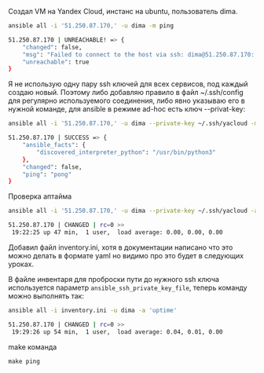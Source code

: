 Создал VM на Yandex Cloud, инстанс на ubuntu, пользователь dima.

```bash
ansible all -i '51.250.87.170,' -u dima -m ping

51.250.87.170 | UNREACHABLE! => {
    "changed": false,
    "msg": "Failed to connect to the host via ssh: dima@51.250.87.170: Permission denied (publickey).",
    "unreachable": true
}
```

Я не использую одну пару ssh ключей для всех сервисов, под каждый создаю новый. Поэтому либо добавляю правило в файл ~/.ssh/config для регулярно используемого соединения, либо явно указываю его в нужной команде, для ansible в режиме ad-hoc есть ключ --privat-key:

```bash
ansible all -i '51.250.87.170,' -u dima --private-key ~/.ssh/yacloud -m ping

51.250.87.170 | SUCCESS => {
    "ansible_facts": {
        "discovered_interpreter_python": "/usr/bin/python3"
    },
    "changed": false,
    "ping": "pong"
}
```

Проверка аптайма

```bash
ansible all -i '51.250.87.170,' -u dima --private-key ~/.ssh/yacloud -a 'uptime'

51.250.87.170 | CHANGED | rc=0 >>
 19:22:25 up 47 min,  1 user,  load average: 0.00, 0.00, 0.00
```

Добавил файл inventory.ini, хотя в документации написано что это можно делать в формате yaml но видимо про это будет в следующих уроках.

В файле инвентаря для проброски пути до нужного ssh ключа используется параметр `ansible_ssh_private_key_file`, теперь команду можно выполнять так:

```bash
ansible all -i inventory.ini -u dima -a 'uptime'

51.250.87.170 | CHANGED | rc=0 >>
 19:29:26 up 54 min,  1 user,  load average: 0.04, 0.01, 0.00
```

make команда

```
make ping
```
